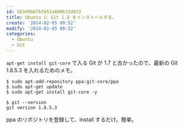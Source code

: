 ```yaml
---
id: 563d9b67bf652a600632d023
title: Ubuntu に Git 1.8 をインストールする。
create: '2014-02-05 00:52'
modify: '2014-02-05 00:52'
categories:
  - Ubuntu
  - Git
---
```


`apt-get install git-core` で入る Git が 1.7 と古かったので、最新の Git 1.8.5.3 を入れるためのメモ。

    $ sudo apt-add-repository ppa:git-core/ppa
    $ sudo apt-get update
    $ sudo apt-get install git-core -y

    $ git --version
    git version 1.8.5.3

ppa のリポジトリを登録して、install するだけ。簡単。

<!-- more -->
